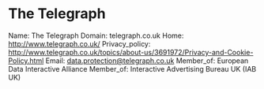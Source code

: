 
# The Telegraph

Name: The Telegraph
Domain: telegraph.co.uk
Home: http://www.telegraph.co.uk/ 
Privacy_policy: http://www.telegraph.co.uk/topics/about-us/3691972/Privacy-and-Cookie-Policy.html
Email: data.protection@telegraph.co.uk
Member_of: European Data Interactive Alliance
Member_of: Interactive Advertising Bureau UK (IAB UK)
